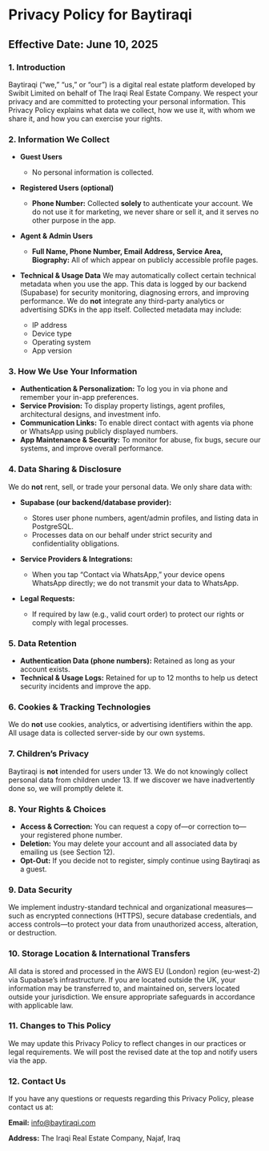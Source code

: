 # Privacy Policy for Baytiraqi

## **Effective Date:** June 10, 2025

### 1. Introduction

Baytiraqi (“we,” “us,” or “our”) is a digital real estate platform developed by Swibit Limited on behalf of The Iraqi Real Estate Company. We respect your privacy and are committed to protecting your personal information. This Privacy Policy explains what data we collect, how we use it, with whom we share it, and how you can exercise your rights.

### 2. Information We Collect

- **Guest Users**

  - No personal information is collected.

- **Registered Users (optional)**

  - **Phone Number:** Collected **solely** to authenticate your account. We do not use it for marketing, we never share or sell it, and it serves no other purpose in the app.

- **Agent & Admin Users**

  - **Full Name, Phone Number, Email Address, Service Area, Biography:** All of which appear on publicly accessible profile pages.

- **Technical & Usage Data**
  We may automatically collect certain technical metadata when you use the app. This data is logged by our backend (Supabase) for security monitoring, diagnosing errors, and improving performance. We do **not** integrate any third-party analytics or advertising SDKs in the app itself. Collected metadata may include:

  - IP address
  - Device type
  - Operating system
  - App version

### 3. How We Use Your Information

- **Authentication & Personalization:** To log you in via phone and remember your in-app preferences.
- **Service Provision:** To display property listings, agent profiles, architectural designs, and investment info.
- **Communication Links:** To enable direct contact with agents via phone or WhatsApp using publicly displayed numbers.
- **App Maintenance & Security:** To monitor for abuse, fix bugs, secure our systems, and improve overall performance.

### 4. Data Sharing & Disclosure

We do **not** rent, sell, or trade your personal data. We only share data with:

- **Supabase (our backend/database provider):**

  - Stores user phone numbers, agent/admin profiles, and listing data in PostgreSQL.
  - Processes data on our behalf under strict security and confidentiality obligations.

- **Service Providers & Integrations:**

  - When you tap “Contact via WhatsApp,” your device opens WhatsApp directly; we do not transmit your data to WhatsApp.

- **Legal Requests:**

  - If required by law (e.g., valid court order) to protect our rights or comply with legal processes.

### 5. Data Retention

- **Authentication Data (phone numbers):** Retained as long as your account exists.
- **Technical & Usage Logs:** Retained for up to 12 months to help us detect security incidents and improve the app.

### 6. Cookies & Tracking Technologies

We do **not** use cookies, analytics, or advertising identifiers within the app. All usage data is collected server-side by our own systems.

### 7. Children’s Privacy

Baytiraqi is **not** intended for users under 13. We do not knowingly collect personal data from children under 13. If we discover we have inadvertently done so, we will promptly delete it.

### 8. Your Rights & Choices

- **Access & Correction:** You can request a copy of—or correction to—your registered phone number.
- **Deletion:** You may delete your account and all associated data by emailing us (see Section 12).
- **Opt-Out:** If you decide not to register, simply continue using Baytiraqi as a guest.

### 9. Data Security

We implement industry-standard technical and organizational measures—such as encrypted connections (HTTPS), secure database credentials, and access controls—to protect your data from unauthorized access, alteration, or destruction.

### 10. Storage Location & International Transfers

All data is stored and processed in the AWS EU (London) region (eu-west-2) via Supabase’s infrastructure. If you are located outside the UK, your information may be transferred to, and maintained on, servers located outside your jurisdiction. We ensure appropriate safeguards in accordance with applicable law.

### 11. Changes to This Policy

We may update this Privacy Policy to reflect changes in our practices or legal requirements. We will post the revised date at the top and notify users via the app.

### 12. Contact Us

If you have any questions or requests regarding this Privacy Policy, please contact us at:

**Email:** [info@baytiraqi.com](mailto:info@baytiraqi.com)

**Address:** The Iraqi Real Estate Company, Najaf, Iraq
